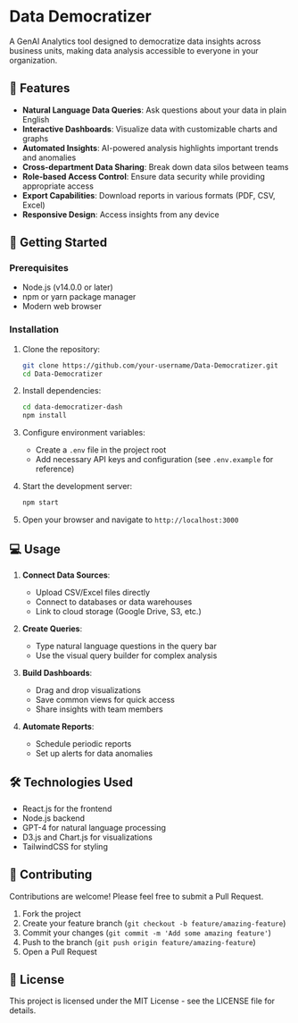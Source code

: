 # Data Democratizer

A GenAI Analytics tool designed to democratize data insights across business units, making data analysis accessible to everyone in your organization.

## 🌟 Features

- **Natural Language Data Queries**: Ask questions about your data in plain English
- **Interactive Dashboards**: Visualize data with customizable charts and graphs
- **Automated Insights**: AI-powered analysis highlights important trends and anomalies
- **Cross-department Data Sharing**: Break down data silos between teams
- **Role-based Access Control**: Ensure data security while providing appropriate access
- **Export Capabilities**: Download reports in various formats (PDF, CSV, Excel)
- **Responsive Design**: Access insights from any device

## 🚀 Getting Started

### Prerequisites

- Node.js (v14.0.0 or later)
- npm or yarn package manager
- Modern web browser

### Installation

1. Clone the repository:
   ```bash
   git clone https://github.com/your-username/Data-Democratizer.git
   cd Data-Democratizer
   ```

2. Install dependencies:
   ```bash
   cd data-democratizer-dash
   npm install
   ```

3. Configure environment variables:
   - Create a `.env` file in the project root
   - Add necessary API keys and configuration (see `.env.example` for reference)

4. Start the development server:
   ```bash
   npm start
   ```

5. Open your browser and navigate to `http://localhost:3000`

## 💻 Usage

1. **Connect Data Sources**: 
   - Upload CSV/Excel files directly
   - Connect to databases or data warehouses
   - Link to cloud storage (Google Drive, S3, etc.)

2. **Create Queries**:
   - Type natural language questions in the query bar
   - Use the visual query builder for complex analysis

3. **Build Dashboards**:
   - Drag and drop visualizations
   - Save common views for quick access
   - Share insights with team members

4. **Automate Reports**:
   - Schedule periodic reports
   - Set up alerts for data anomalies

## 🛠️ Technologies Used

- React.js for the frontend
- Node.js backend
- GPT-4 for natural language processing
- D3.js and Chart.js for visualizations
- TailwindCSS for styling

## 🤝 Contributing

Contributions are welcome! Please feel free to submit a Pull Request.

1. Fork the project
2. Create your feature branch (`git checkout -b feature/amazing-feature`)
3. Commit your changes (`git commit -m 'Add some amazing feature'`)
4. Push to the branch (`git push origin feature/amazing-feature`)
5. Open a Pull Request

## 📄 License

This project is licensed under the MIT License - see the LICENSE file for details.
